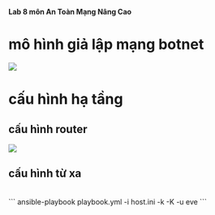 __Lab 8 môn An Toàn Mạng Nâng Cao__
</br>
# mô hình giả lập mạng botnet
![](https://github.com/magnetohvcs/payload/blob/master/image/eve-ng.png)
# cấu hình hạ tầng
## cấu hình router
![](https://github.com/magnetohvcs/payload/blob/master/image/router.png)
## cấu hình từ xa
</br>
```
ansible-playbook playbook.yml -i host.ini -k -K -u eve
```
